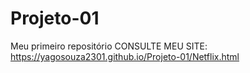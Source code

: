 # Projeto-01
 Meu primeiro repositório 
 CONSULTE MEU SITE:
 https://yagosouza2301.github.io/Projeto-01/Netflix.html
